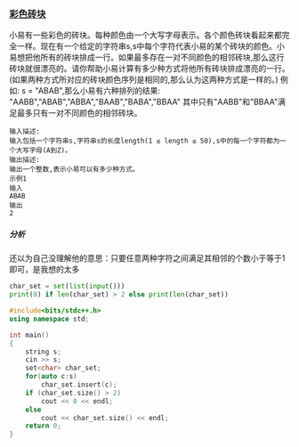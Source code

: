 ### [彩色砖块](<https://www.nowcoder.com/practice/8c29f4d1bea84d6ba2847e079b7420f7?tpId=182&&tqId=34308&rp=1&ru=/ta/exam-all&qru=/ta/exam-all/question-ranking>)

小易有一些彩色的砖块。每种颜色由一个大写字母表示。各个颜色砖块看起来都完全一样。现在有一个给定的字符串s,s中每个字符代表小易的某个砖块的颜色。小易想把他所有的砖块排成一行。如果最多存在一对不同颜色的相邻砖块,那么这行砖块就很漂亮的。请你帮助小易计算有多少种方式将他所有砖块排成漂亮的一行。(如果两种方式所对应的砖块颜色序列是相同的,那么认为这两种方式是一样的。)
例如: s = "ABAB",那么小易有六种排列的结果:
"AABB","ABAB","ABBA","BAAB","BABA","BBAA"
其中只有"AABB"和"BBAA"满足最多只有一对不同颜色的相邻砖块。

```
输入描述:
输入包括一个字符串s,字符串s的长度length(1 ≤ length ≤ 50),s中的每一个字符都为一个大写字母(A到Z)。
输出描述:
输出一个整数,表示小易可以有多少种方式。
示例1
输入
ABAB
输出
2
```

##### 分析

还以为自己没理解他的意思：只要任意两种字符之间满足其相邻的个数小于等于1即可，是我想的太多

```python
char_set = set(list(input()))
print(0) if len(char_set) > 2 else print(len(char_set))
```

```c++
#include<bits/stdc++.h>
using namespace std;

int main()
{
    string s;
    cin >> s;
    set<char> char_set;
    for(auto c:s)
        char_set.insert(c);
    if (char_set.size() > 2)
        cout << 0 << endl;
    else
        cout << char_set.size() << endl;
    return 0;
}
```

